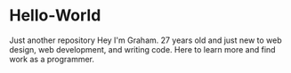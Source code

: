 # Hello-World
Just another repository
Hey I'm Graham.  27 years old and just new to web design, web development, and writing code.  Here to learn more and find work as a programmer.
